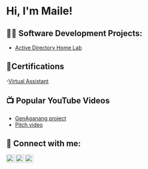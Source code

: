<h1>Hi, I'm Maile!</h1>

<h2>👨‍💻 Software Development Projects:</h2>

  - [Active Directory Home Lab](https://github.com/Maile-ai/LABURL)
<h2> 📄Certifications</h2>

-[Virtual Assistant](https://drive.google.com/file/d/1kxylcPgikEc_3r8fRs9JdK-AX_dU-W7K/view?usp=sharing)</h2>

<h2>📺 Popular YouTube Videos</h2>

- [GenAganang project](https://youtu.be/1pz4Aa198-4)
- [Pitch video](https://youtu.be/TePt1DS5P3w)

<h2> 🤳 Connect with me:</h2>

[<img align="left" alt="JoshMadakor | YouTube" width="22px" src="https://cdn.jsdelivr.net/npm/simple-icons@v3/icons/youtube.svg" />][youtube]
[<img align="left" alt="JoshMadakor | Twitter" width="22px" src="https://cdn.jsdelivr.net/npm/simple-icons@v3/icons/twitter.svg" />][twitter]
[<img align="left" alt="JoshMadakor | LinkedIn" width="22px" src="https://cdn.jsdelivr.net/npm/simple-icons@v3/icons/linkedin.svg" />][linkedin]

[twitter]: (https://x.com/s_mokete)
[youtube]: https://www.youtube.com/@MoketeMaile-e5m
[linkedin]: linkedin.com/in/mokete-maile

<!--
**joshmadakor1/joshmadakor1** is a ✨ _special_ ✨ repository because its `README.md` (this file) appears on your GitHub profile.

Here are some ideas to get you started:

- 🔭 I’m currently working on ...
- 🌱 I’m currently learning ...
- 👯 I’m looking to collaborate on ...
- 🤔 I’m looking for help with ...
- 💬 Ask me about ...
- 📫 How to reach me: ...
- 😄 Pronouns: ...
- ⚡ Fun fact: ...
-->

